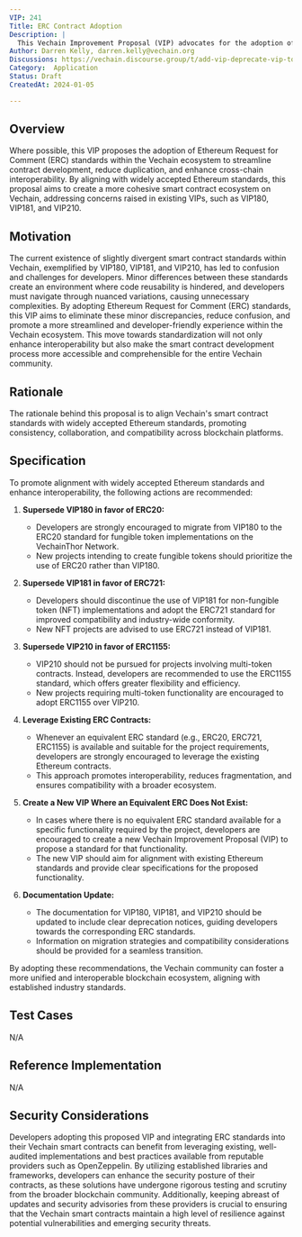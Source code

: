 ```yaml
---
VIP: 241
Title: ERC Contract Adoption
Description: |
  This Vechain Improvement Proposal (VIP) advocates for the adoption of Ethereum Request for Comment (ERC) standards, aiming to eliminate duplication and enhance interoperability by aligning Vechain contracts with their Ethereum counterparts.
Author: Darren Kelly, darren.kelly@vechain.org
Discussions: https://vechain.discourse.group/t/add-vip-deprecate-vip-token-standards-in-favour-of-erc/93
Category:  Application
Status: Draft
CreatedAt: 2024-01-05

---
```


## Overview

Where possible, this VIP proposes the adoption of Ethereum Request for Comment (ERC) standards within the Vechain ecosystem to streamline contract development, reduce duplication, and enhance cross-chain interoperability. By aligning with widely accepted Ethereum standards, this proposal aims to create a more cohesive smart contract ecosystem on Vechain, addressing concerns raised in existing VIPs, such as VIP180, VIP181, and VIP210.

## Motivation

The current existence of slightly divergent smart contract standards within Vechain, exemplified by VIP180, VIP181, and VIP210, has led to confusion and challenges for developers. Minor differences between these standards create an environment where code reusability is hindered, and developers must navigate through nuanced variations, causing unnecessary complexities. By adopting Ethereum Request for Comment (ERC) standards, this VIP aims to eliminate these minor discrepancies, reduce confusion, and promote a more streamlined and developer-friendly experience within the Vechain ecosystem. This move towards standardization will not only enhance interoperability but also make the smart contract development process more accessible and comprehensible for the entire Vechain community.

## Rationale

The rationale behind this proposal is to align Vechain's smart contract standards with widely accepted Ethereum standards, promoting consistency, collaboration, and compatibility across blockchain platforms.

## Specification

To promote alignment with widely accepted Ethereum standards and enhance interoperability, the following actions are recommended:

1. **Supersede VIP180 in favor of ERC20:**
   - Developers are strongly encouraged to migrate from VIP180 to the ERC20 standard for fungible token implementations on the VechainThor Network.
   - New projects intending to create fungible tokens should prioritize the use of ERC20 rather than VIP180.

2. **Supersede VIP181 in favor of ERC721:**
   - Developers should discontinue the use of VIP181 for non-fungible token (NFT) implementations and adopt the ERC721 standard for improved compatibility and industry-wide conformity.
   - New NFT projects are advised to use ERC721 instead of VIP181.

3. **Supersede VIP210 in favor of ERC1155:**
   - VIP210 should not be pursued for projects involving multi-token contracts. Instead, developers are recommended to use the ERC1155 standard, which offers greater flexibility and efficiency.
   - New projects requiring multi-token functionality are encouraged to adopt ERC1155 over VIP210.

4. **Leverage Existing ERC Contracts:**
   - Whenever an equivalent ERC standard (e.g., ERC20, ERC721, ERC1155) is available and suitable for the project requirements, developers are strongly encouraged to leverage the existing Ethereum contracts.
   - This approach promotes interoperability, reduces fragmentation, and ensures compatibility with a broader ecosystem.

5. **Create a New VIP Where an Equivalent ERC Does Not Exist:**
   - In cases where there is no equivalent ERC standard available for a specific functionality required by the project, developers are encouraged to create a new Vechain Improvement Proposal (VIP) to propose a standard for that functionality.
   - The new VIP should aim for alignment with existing Ethereum standards and provide clear specifications for the proposed functionality.

6. **Documentation Update:**
   - The documentation for VIP180, VIP181, and VIP210 should be updated to include clear deprecation notices, guiding developers towards the corresponding ERC standards.
   - Information on migration strategies and compatibility considerations should be provided for a seamless transition.

By adopting these recommendations, the Vechain community can foster a more unified and interoperable blockchain ecosystem, aligning with established industry standards.

## Test Cases

N/A

## Reference Implementation

N/A

## Security Considerations

Developers adopting this proposed VIP and integrating ERC standards into their Vechain smart contracts can benefit from leveraging existing, well-audited implementations and best practices available from reputable providers such as OpenZeppelin. By utilizing established libraries and frameworks, developers can enhance the security posture of their contracts, as these solutions have undergone rigorous testing and scrutiny from the broader blockchain community. Additionally, keeping abreast of updates and security advisories from these providers is crucial to ensuring that the Vechain smart contracts maintain a high level of resilience against potential vulnerabilities and emerging security threats.